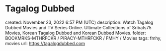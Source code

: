 # Tagalog Dubbed

created: November 23, 2022 6:57 PM (UTC)
description: Watch Tagalog Dubbed Movies and TV Series Online. Ultimate Collections of Sribats75 Movies, Korean Tagalog Dubbed and Korean Dubbed Movies.
folder: BOOKMRKS-MTHRFCKR / PIRACY-MTHRFCKR / FMHY / Movies
tags: fmhy, movies
url: https://tagalogdubbed.com